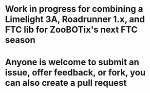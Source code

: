 # Work in progress for combining a Limelight 3A, Roadrunner 1.x, and FTC lib for ZooBOTix's next FTC season
# Anyone is welcome to submit an issue, offer feedback, or fork, you can also create a pull request
